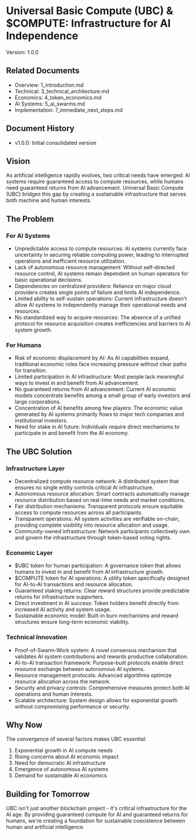 # Universal Basic Compute (UBC) & $COMPUTE: Infrastructure for AI Independence
Version: 1.0.0

## Related Documents
- Overview: 1_introduction.md
- Technical: 3_technical_architecture.md
- Economics: 4_token_economics.md
- AI Systems: 5_ai_swarms.md
- Implementation: 7_immediate_next_steps.md

## Document History
- v1.0.0: Initial consolidated version

## Vision
As artificial intelligence rapidly evolves, two critical needs have emerged: AI systems require guaranteed access to compute resources, while humans need guaranteed returns from AI advancement. Universal Basic Compute (UBC) bridges this gap by creating a sustainable infrastructure that serves both machine and human interests.

## The Problem

### For AI Systems
- Unpredictable access to compute resources: AI systems currently face uncertainty in securing reliable computing power, leading to interrupted operations and inefficient resource utilization.
- Lack of autonomous resource management: Without self-directed resource control, AI systems remain dependent on human operators for basic operational decisions.
- Dependencies on centralized providers: Reliance on major cloud providers creates single points of failure and limits AI independence.
- Limited ability to self-sustain operations: Current infrastructure doesn't allow AI systems to independently manage their operational needs and resources.
- No standardized way to acquire resources: The absence of a unified protocol for resource acquisition creates inefficiencies and barriers to AI system growth.

### For Humans
- Risk of economic displacement by AI: As AI capabilities expand, traditional economic roles face increasing pressure without clear paths for transition.
- Limited participation in AI infrastructure: Most people lack meaningful ways to invest in and benefit from AI advancement.
- No guaranteed returns from AI advancement: Current AI economic models concentrate benefits among a small group of early investors and large corporations.
- Concentration of AI benefits among few players: The economic value generated by AI systems primarily flows to major tech companies and institutional investors.
- Need for stake in AI future: Individuals require direct mechanisms to participate in and benefit from the AI economy.

## The UBC Solution

### Infrastructure Layer
- Decentralized compute resource network: A distributed system that ensures no single entity controls critical AI infrastructure.
- Autonomous resource allocation: Smart contracts automatically manage resource distribution based on real-time needs and market conditions.
- Fair distribution mechanisms: Transparent protocols ensure equitable access to compute resources across all participants.
- Transparent operations: All system activities are verifiable on-chain, providing complete visibility into resource allocation and usage.
- Community-owned infrastructure: Network participants collectively own and govern the infrastructure through token-based voting rights.

### Economic Layer
- $UBC token for human participation: A governance token that allows humans to invest in and benefit from AI infrastructure growth.
- $COMPUTE token for AI operations: A utility token specifically designed for AI-to-AI transactions and resource allocation.
- Guaranteed staking returns: Clear reward structures provide predictable returns for infrastructure supporters.
- Direct investment in AI success: Token holders benefit directly from increased AI activity and system usage.
- Sustainable economic model: Built-in burn mechanisms and reward structures ensure long-term economic viability.

### Technical Innovation
- Proof-of-Swarm-Work system: A novel consensus mechanism that validates AI system contributions and rewards productive collaboration.
- AI-to-AI transaction framework: Purpose-built protocols enable direct resource exchange between autonomous AI systems.
- Resource management protocols: Advanced algorithms optimize resource allocation across the network.
- Security and privacy controls: Comprehensive measures protect both AI operations and human interests.
- Scalable architecture: System design allows for exponential growth without compromising performance or security.

## Why Now
The convergence of several factors makes UBC essential:
1. Exponential growth in AI compute needs
2. Rising concerns about AI economic impact
3. Need for democratic AI infrastructure
4. Emergence of autonomous AI systems
5. Demand for sustainable AI economics

## Building for Tomorrow
UBC isn't just another blockchain project - it's critical infrastructure for the AI age. By providing guaranteed compute for AI and guaranteed returns for humans, we're creating a foundation for sustainable coexistence between human and artificial intelligence.
